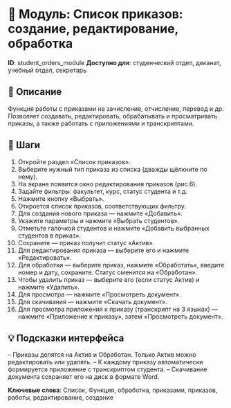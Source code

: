# 📘 Модуль: Список приказов: создание, редактирование, обработка
**ID**: student_orders_module
**Доступно для**: студенческий отдел, деканат, учебный отдел, секретарь

## 📝 Описание
Функция работы с приказами на зачисление, отчисление, перевод и др. Позволяет создавать, редактировать, обрабатывать и просматривать приказы, а также работать с приложениями и транскриптами.

## 🩜 Шаги
1. Откройте раздел «Список приказов».
2. Выберите нужный тип приказа из списка (дважды щёлкните по нему).
3. На экране появится окно редактирования приказов (рис.6).
4. Задайте фильтры: факультет, курс, статус студента и т.д.
5. Нажмите кнопку «Выбрать».
6. Откроется список приказов, соответствующих фильтру.
7. Для создания нового приказа — нажмите «Добавить».
8. Укажите параметры и нажмите «Выбрать студентов».
9. Отметьте галочкой студентов и нажмите «Добавить выбранных студентов в приказ».
10. Сохраните — приказ получит статус «Актив».
11. Для редактирования приказа — выберите его и нажмите «Редактировать».
12. Для обработки — выберите приказ, нажмите «Обработать», введите номер и дату, сохраните. Статус сменится на «Обработан».
13. Чтобы удалить приказ — выберите его (если статус Актив) и нажмите «Удалить».
14. Для просмотра — нажмите «Просмотреть документ».
15. Для скачивания — нажмите «Скачать документ».
16. Для просмотра приложения к приказу (транскрипт на 3 языках) — нажмите «Приложение к приказу», затем «Просмотреть документ».

## 💡 Подсказки интерфейса
– Приказы делятся на Актив и Обработан. Только Актив можно редактировать или удалять.
– К каждому приказу автоматически формируется приложение с транскриптом студента.
– Скачивание документа сохраняет его на диск в формате Word.

**Ключевые слова**: Список, Функция, обработка, приказами, приказов, работы, редактирование, создание
